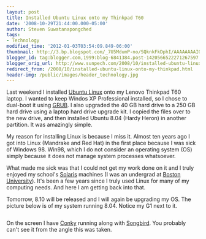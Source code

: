 ```yaml
---
layout: post
title: Installed Ubuntu Linux onto my Thinkpad T60
date: '2008-10-29T21:44:00.000-05:00'
author: Steven Suwatanapongched
tags:
- Technology
modified_time: '2012-01-03T03:54:09.849-06:00'
thumbnail: http://3.bp.blogspot.com/_7U5MdumP-no/SQknkFkDphI/AAAAAAAAIQw/9D8L3k8Sdwg/s600/IMG_0076.JPG
blogger_id: tag:blogger.com,1999:blog-6841384.post-1420566522271267597
blogger_orig_url: http://www.sunpech.com/2008/10/installed-ubuntu-linux-onto-my-thinkpad.html
redirect_from: /2008/10/installed-ubuntu-linux-onto-my-thinkpad.html
header-img: /public/images/header_technology.jpg
---
```


Last weekend I installed <a href="http://www.ubuntu.com/">Ubuntu Linux</a> onto my Lenovo Thinkpad T60 laptop.  I wanted to keep Windos XP Professional installed, so I chose to dual-boot it using <a href="http://www.gnu.org/software/grub/">GRUB</a>.  I also upgraded the 40 GB hard drive to a 250 GB hard drive using a laptop hard drive upgrade kit.  I copied the files over to the new drive, and then installed Ubuntu 8.04 (Hardy Heron) in another partition.  It was amazingly simple.

My reason for installing Linux is because I miss it.  Almost ten years ago I got into Linux (Mandrake and Red Hat) in the first place because I was sick of Windows 98.  Win98, which I do not consider an operating system (OS) simply because it does not manage system processes whatsoever.  

What made me sick was that I could not get my work done on it and I truly enjoyed my school's <a href="http://en.wikipedia.org/wiki/Solaris_Operating_System">Solaris</a> machines (I was an undergrad at <a href="http://www.bu.edu/">Boston University</a>).  It's been a few years since I truly used Linux for many of my computing needs.  And here I am getting back into that.

Tomorrow, 8.10 will be released and I will again be upgrading my OS.  The picture below is of my system running 8.04.  Notice my G1 next to it.

<a href="http://3.bp.blogspot.com/_7U5MdumP-no/SQknkFkDphI/AAAAAAAAIQw/9D8L3k8Sdwg/s600-h/IMG_0076.JPG"><img alt="" border="0" id="BLOGGER_PHOTO_ID_5262781140481320466" src="http://3.bp.blogspot.com/_7U5MdumP-no/SQknkFkDphI/AAAAAAAAIQw/9D8L3k8Sdwg/s400/IMG_0076.JPG" /></a>

On the screen I have <a href="http://conky.sourceforge.net/">Conky</a> running along with <a href="http://getsongbird.com/">Songbird</a>.  You probably can't see it from the angle this was taken.
